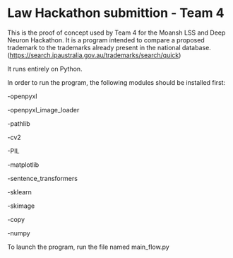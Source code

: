 # Law Hackathon submittion - Team 4

This is the proof of concept used by Team 4 for the Moansh LSS and Deep Neuron Hackathon.
It is a program intended to compare a proposed trademark to the trademarks already present in the national database. (https://search.ipaustralia.gov.au/trademarks/search/quick)

It runs entirely on Python.

In order to run the program, the following modules should be installed first:

-openpyxl

-openpyxl_image_loader

-pathlib

-cv2

-PIL

-matplotlib

-sentence_transformers

-sklearn

-skimage

-copy

-numpy

To launch the program, run the file named main_flow.py
